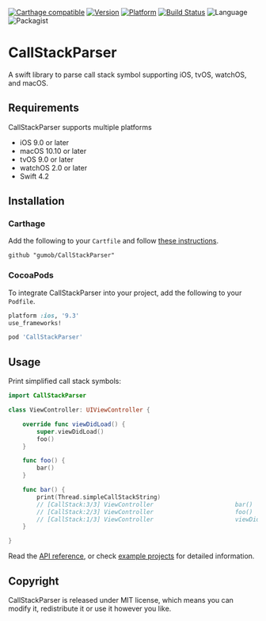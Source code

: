 [![Carthage compatible](https://img.shields.io/badge/Carthage-compatible-4BC51D.svg)](https://github.com/gumob/CallStackParser)
[![Version](http://img.shields.io/cocoapods/v/CallStackParser.svg)](http://cocoadocs.org/docsets/CallStackParser)
[![Platform](http://img.shields.io/cocoapods/p/CallStackParser.svg)](http://cocoadocs.org/docsets/CallStackParser)
[![Build Status](https://travis-ci.com/gumob/CallStackParser.svg?branch=master)](https://travis-ci.com/gumob/CallStackParser)
![Language](https://img.shields.io/badge/Language-Swift%204.2-orange.svg)
![Packagist](https://img.shields.io/packagist/l/doctrine/orm.svg)

# CallStackParser
A swift library to parse call stack symbol supporting iOS, tvOS, watchOS, and macOS.

## Requirements

CallStackParser supports multiple platforms
- iOS 9.0 or later
- macOS 10.10 or later
- tvOS 9.0 or later
- watchOS 2.0 or later
- Swift 4.2

## Installation

### Carthage

Add the following to your `Cartfile` and follow [these instructions](https://github.com/Carthage/Carthage#adding-frameworks-to-an-application).

```
github "gumob/CallStackParser"
```

### CocoaPods

To integrate CallStackParser into your project, add the following to your `Podfile`.

```ruby
platform :ios, '9.3'
use_frameworks!

pod 'CallStackParser'
```

## Usage

Print simplified call stack symbols:
```swift
import CallStackParser

class ViewController: UIViewController {

    override func viewDidLoad() {
        super.viewDidLoad()
        foo()
    }

    func foo() {
        bar()
    }

    func bar() {
        print(Thread.simpleCallStackString)
        // [CallStack:3/3] ViewController                       bar()
        // [CallStack:2/3] ViewController                       foo()
        // [CallStack:1/3] ViewController                       viewDidLoad()
    }

}
```

Read the [API reference](https://gumob.github.io/CallStackParser/Classes/CallStackParser.html), or check [example projects](https://github.com/gumob/CallStackParser/tree/develop/Example) for detailed information.

## Copyright

CallStackParser is released under MIT license, which means you can modify it, redistribute it or use it however you like.
